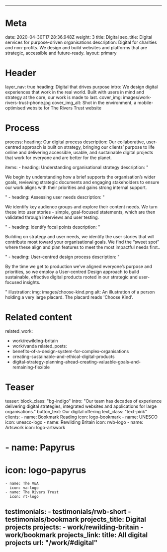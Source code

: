 ---

# Meta
date: 2020-04-30T17:28:36.948Z
weight: 3
title: Digital
seo_title: Digital services for purpose-driven organisations
description: Digital for charities and non-profits. We design and build websites and platforms that are strategic, accessible and future-ready.
layout: primary

# Header
layer_nav: true
heading: Digital that drives purpose
intro: We design digital experiences that work in the real world. Built with users in mind and strategy at the core, our work is made to last.
cover_img: images/work-rivers-trust-phone.jpg
cover_img_alt: Shot in the environment, a mobile-optimised website for The Rivers Trust website

# Process
process:
  heading: Our digital process
  description: Our collaborative, user-centred approach is built on strategy, bringing our clients’ purpose to life online and delivering accessible, usable, and sustainable digital projects that work for everyone and are better for the planet.

  items:
    - heading: Understanding organisational strategy
      description: "<p>We begin by understanding how a brief supports the organisation’s wider goals, reviewing strategic documents and engaging stakeholders to ensure our work aligns with their priorities and gains strong internal support.</p>"
    - heading: Assessing user needs
      description: "<p>We identify key audience groups and explore their content needs. We turn these into user stories - simple, goal-focused statements, which are then validated through interviews and user testing.</p>"
    - heading: Identify focal points
      description: "<p>Building on strategy and user needs, we identify the user stories that will contribute most toward your organisational goals. We find the “sweet spot” where these align and plan features to meet the most impactful needs first..</p>"
    - heading: User-centred design process
      description: "<p>By the time we get to production we’ve aligned everyone’s purpose and priorities, so we employ a User-centred Design approach to build sustainable, effective digital products rooted in our strategic and user-focused insights.</p>"
  illustration:
    img: images/choose-kind.png
    alt: An illustration of a person holding a very large placard. The placard reads 'Choose Kind'.

# Related content
related_work:
  - work/rewilding-britain
  - work/vanda
related_posts:
  - benefits-of-a-design-system-for-complex-organisations
  - creating-sustainable-and-ethical-digital-products
  - digital-strategy-planning-ahead-creating-valuable-goals-and-remaining-flexible


# Teaser
teaser:
  block_class: "bg-indigo"
  intro: "Our team has decades of experience delivering digital strategies, integrated websites and applications for large organisations."
  button_text: Our digital offering
  text_class: "text-pink"
  clients:
    - name: Bookmark Reading
      icon: logo-bookmark
    - name: UNESCO
      icon: unesco-logo
    - name: Rewilding Britain
      icon: rwb-logo
    - name: Artswork
      icon: logo-artswork
#    - name: Papyrus
#      icon: logo-papyrus
    - name: The V&A
      icon: va-logo
    - name: The Rivers Trust
      icon: rt-logo
  testimonials:
    - testimonials/rwb-short
    - testimonials/bookmark
  projects_title: Digital projects
  projects:
    - work/rewilding-britain
    - work/bookmark
  projects_link:
    title: All digital projects
    url: "/work/#digital"
---